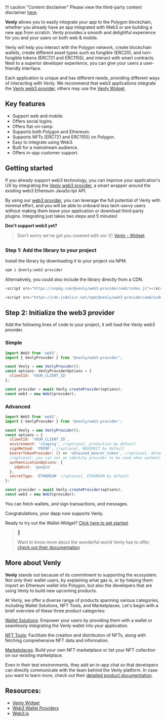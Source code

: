 !!! caution "Content disclaimer" Please view the third-party content disclaimer [here](https://github.com/0xPolygon/polygon-docs/blob/main/CONTENT_DISCLAIMER.md).

**Venly** allows you to easily integrate your app to the Polygon blockchain, whether you already have an app integrated with Web3 or are building a new app from scratch. Venly provides a smooth and delightful experience for you and your users on both web & mobile.

Venly will help you interact with the Polygon network, create blockchain wallets, create different asset types such as fungible (ERC20), and non-fungible tokens (ERC721 and ERC1155), and interact with smart contracts. Next to a superior developer experience, you can give your users a user-friendly interface.

Each application is unique and has different needs, providing different ways of interacting with Venly. We recommend that web3 applications integrate the [Venly web3 provider](https://docs.venly.io/docs/web3js), others may use the [Venly Widget](https://docs.venly.io/docs/widget-overview).

## Key features

- Support web and mobile.
- Offers social logins.
- Offers fiat-on-ramp.
- Supports both Polygon and Ethereum.
- Supports NFTs (ERC721 and ERC1155) on Polygon.
- Easy to integrate using Web3.
- Built for a mainstream audience.
- Offers in-app customer support.

## Getting started 

If you already support web3 technology, you can improve your application's UX by integrating the [Venly web3 provider](https://docs.venly.io/docs/web3js), a smart wrapper around the existing web3 Ethereum JavaScript API.

By using our [web3 provider](https://docs.venly.io/docs/web3js), you can leverage the full potential of Venly with minimal effort, and you will be able to onboard less tech-savvy users without making them leave your application or download third-party plugins. Integrating just takes two steps and 5 minutes!

**Don't support web3 yet?**

> Don't worry we've got you covered with our 📦 [Venly - Widget](https://docs.venly.io/docs/widget-overview).

### Step 1: Add the library to your project

Install the library by downloading it to your project via NPM.

```javascript
npm i @venly/web3-provider
```

Alternatively, you could also include the library directly from a CDN.

```javascript
<script src="https://unpkg.com/@venly/web3-provider/umd/index.js"></script>
```

```javascript
<script src="https://cdn.jsdelivr.net/npm/@venly/web3-provider/umd/index.js"></script>
```

## Step 2: Initialize the web3 provider

Add the following lines of code to your project, it will load the Venly web3 provider.

### Simple

```javascript
import Web3 from 'web3';
import { VenlyProvider } from '@venly/web3-provider';

const Venly = new VenlyProvider();
const options: VenlyProviderOptions = {
  clientId: 'YOUR_CLIENT_ID'
};

const provider = await Venly.createProvider(options);
const web3 = new Web3(provider);
```

### Advanced

```javascript
import Web3 from 'web3';
import { VenlyProvider } from '@venly/web3-provider';

const Venly = new VenlyProvider();
const options = {
  clientId: 'YOUR_CLIENT_ID',
  environment: 'staging', //optional, production by default
  signMethod: 'POPUP', //optional, REDIRECT by default
  bearerTokenProvider: () => 'obtained_bearer_token', //optional, default undefined
  //optional: you can set an identity provider to be used when authenticating
  authenticationOptions: {
    idpHint: 'google'
  },
  secretType: 'ETHEREUM' //optional, ETHEREUM by default
};

const provider = await Venly.createProvider(options);
const web3 = new Web3(provider);
```

You can fetch wallets, and sign transactions, and messages.

Congratulations, your dapp now supports Venly.

Ready to try out the Wallet-Widget? [Click here to get started](https://docs.venly.io/docs/widget-getting-started).

> 📘 
> 
> Want to know more about the wonderful world Venly has to offer, [check out their documentation](https://docs.venly.io/docs/widget-overview)

## More about Venly

**Venly** stands out because of its commitment to supporting the ecosystem. Not only their wallet users, by explaining what gas is, or by helping them import an Ethereum wallet into Polygon, but also the developers that are using Venly to build new upcoming products.

At Venly, we offer a diverse range of products spanning various categories, including Wallet Solutions, NFT Tools, and Marketplaces. Let's begin with a brief overview of these three product categories:

[Wallet Solutions](https://docs.venly.io/docs/wallet-api-overview): Empower your users by providing them with a wallet or seamlessly integrating the Venly wallet into your application.

[NFT Tools](https://docs.venly.io/docs/nft-api-overview): Facilitate the creation and distribution of NFTs, along with fetching comprehensive NFT data and information.

[Marketplaces](https://docs.venly.io/docs/market-api-overview): Build your own NFT marketplace or list your NFT collection on our existing marketplace.

Even in their test environments, they add an in-app chat so that developers can directly communicate with the team behind the Venly platform. In case you want to learn more, check out their [detailed product documentation](https://docs.venly.io/docs/getting-started-with-venly).

## Resources:

- [Venly Widget](https://docs.venly.io/docs/widget-overview)
- [Web3 Wallet Providers](https://docs.venly.io/docs/ethersjs)
- [Web3.js](https://docs.venly.io/docs/web3js)
